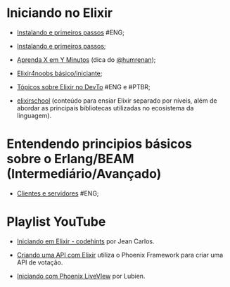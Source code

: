 # Iniciando no Elixir

- [Instalando e primeiros passos](https://elixir-lang.org/getting-started/introduction.html) #ENG;

- [Instalando e primeiros passos](https://elixirschool.com/pt/lessons/basics/basics/);

- [Aprenda X em Y Minutos](https://learnxinyminutes.com/docs/pt-br/elixir-pt/) (dica do [@humrenan](https://github.com/humrenan/));

- [Elixir4noobs básico/iniciante](https://github.com/aleDsz/elixir4noobs);

- [Tópicos sobre Elixir no DevTo](https://dev.to/t/elixir) #ENG e #PTBR;

- [elixirschool](https://elixirschool.com/pt/lessons/basics/basics) (conteúdo para ensiar Elixir separado por níveis, além de abordar as principais bibliotecas utilizadas no ecosistema da linguagem).


# Entendendo principios básicos sobre o Erlang/BEAM (Intermediário/Avançado)

- [Clientes e servidores](https://learnyousomeerlang.com/clients-and-servers) #ENG;


# Playlist YouTube

- [Iniciando em Elixir - codehints](https://www.youtube.com/watch?v=sW_uotba0mY&list=PLgYbOziA30iZo9dZu2Ygq78D1LtdjhnK6) por Jean Carlos.

- [Criando uma API com Elixir](https://www.youtube.com/watch?v=EmHfoH3FOM0&list=PLuNXOD_m9Am7Kmgk8lOO5fS-kjScNZBLT) utiliza o Phoenix Framework para criar uma API de votação.

- [Iniciando com Phoenix LiveVIew](https://www.youtube.com/watch?v=JzJipu8YW38&list=PLQIum1rzJJv0bgiB_WhTsSG7XuMu9UfFm) por Lubien.
